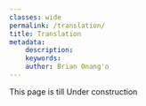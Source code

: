 ```yaml
---
classes: wide
permalink: /translation/
title: Translation
metadata:
    description: 
    keywords: 
    author: Brian Onang'o
---
```


This page is till Under construction